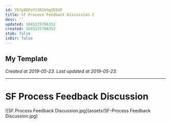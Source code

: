 ```yaml
---
id: Y6fp8DFoY13R1khqSEEXP
title: Sf Process Feedback Discussion 2
desc: ''
updated: 1645225706352
created: 1645225706352
stub: false
isDir: false
---
```

My Template
---

_Created at 2019-05-23._
_Last updated at 2019-05-23._




---

# SF Process Feedback Discussion


![SF Process Feedback Discussion.jpg](assets/SF-Process Feedback Discussion.jpg)

